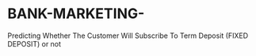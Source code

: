 # BANK-MARKETING-
Predicting Whether The Customer Will Subscribe To Term Deposit (FIXED DEPOSIT) or not
